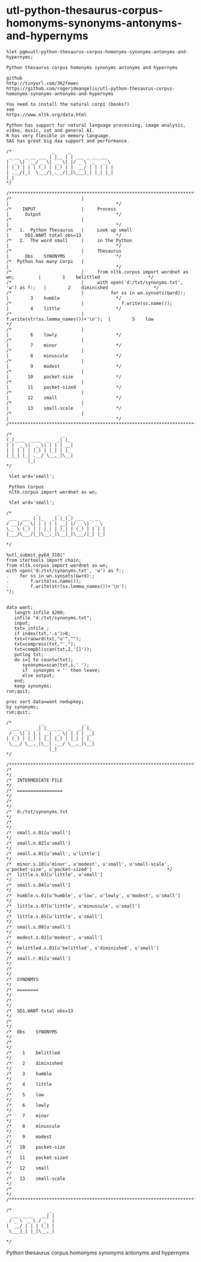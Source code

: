 # utl-python-thesaurus-corpus-homonyms-synonyms-antonyms-and-hypernyms
    %let pgm=utl-python-thesaurus-corpus-homonyms-synonyms-antonyms-and-hypernyms;

    Python thesaurus corpus homonyms synonyms antonyms and hypernyms

    github
    http://tinyurl.com/362fewec
    https://github.com/rogerjdeangelis/utl-python-thesaurus-corpus-homonyms-synonyms-antonyms-and-hypernyms

    You need to install the natural corpi (books?)
    see
    https://www.nltk.org/data.html

    Python has support for natural language processing, image analysis, video, music, iot and general AI.
    R has very flexible in memory language.
    SAS has great big daa support and performance.

    /*               _     _
     _ __  _ __ ___ | |__ | | ___ _ __ ___
    | `_ \| `__/ _ \| `_ \| |/ _ \ `_ ` _ \
    | |_) | | | (_) | |_) | |  __/ | | | | |
    | .__/|_|  \___/|_.__/|_|\___|_| |_| |_|
    |_|
    */

    /**************************************************************************************************************************/
    /*                          |                                                    |                                        */
    /*    INPUT                 |     Process                                        |      Output                            */
    /*                          |                                                    |                                        */
    /*   1.  Python Thesaurus   |     Look up small                                  |      SD1.WANT total obs=13             */
    /*   2.  The word small     |     in the Python                                  |                                        */
    /*                          |     Thesaurus                                      |      Obs    SYNONYMS                   */
    /*  Python has many Corpi   |                                                    |                                        */
    /*                          |     from nltk.corpus import wordnet as wn;         |        1    belittled                  */
    /*                          |     with open('d:/txt/synonyms.txt', 'w') as f:;   |        2    diminished                 */
    /*                          |          for ss in wn.synsets(&wrd):;              |        3    humble                     */
    /*                          |              f.write(ss.name());                   |        4    little                     */
    /*                          |              f.write(str(ss.lemma_names())+'\n');  |        5    low                        */
    /*                          |                                                    |        6    lowly                      */
    /*                          |                                                    |        7    minor                      */
    /*                          |                                                    |        8    minuscule                  */
    /*                          |                                                    |        9    modest                     */
    /*                          |                                                    |       10    pocket-size                */
    /*                          |                                                    |       11    pocket-sized               */
    /*                          |                                                    |       12    small                      */
    /*                          |                                                    |       13    small-scale                */
    /*                          |                                                    |                                        */
    /**************************************************************************************************************************/

    /*                   _
    (_)_ __  _ __  _   _| |_
    | | `_ \| `_ \| | | | __|
    | | | | | |_) | |_| | |_
    |_|_| |_| .__/ \__,_|\__|
            |_|
    */

     %let wrd='small';

     Python Corpus
     nltk.corpus import wordnet as wn;

     %let wrd='small';

    /*         _       _   _
     ___  ___ | |_   _| |_(_) ___  _ __
    / __|/ _ \| | | | | __| |/ _ \| `_ \
    \__ \ (_) | | |_| | |_| | (_) | | | |
    |___/\___/|_|\__,_|\__|_|\___/|_| |_|

    */

    %utl_submit_py64_310("
    from itertools import chain;
    from nltk.corpus import wordnet as wn;
    with open('d:/txt/synonyms.txt', 'w') as f:;
    .    for ss in wn.synsets(&wrd):;
    .        f.write(ss.name());
    .        f.write(str(ss.lemma_names())+'\n');
    ");


    data want;
       length infile $200;
       infile "d:/txt/synonyms.txt";
       input;
       txt=_infile_;
       if index(txt,'.s')>0;
       txt=tranwrd(txt,"u'","");
       txt=compress(txt,"',");
       txt=compbl(scan(txt,2,'[]'));
       putlog txt;
       do i=1 to countw(txt);
          synonyms=scan(txt,i,' ');
          if  synonyms = '' then leave;
          else output;
       end;
       keep synonyms;
    run;quit;

    proc sort data=want nodupkey;
    by synonyms;
    run;quit;

    /*           _               _
      ___  _   _| |_ _ __  _   _| |_
     / _ \| | | | __| `_ \| | | | __|
    | (_) | |_| | |_| |_) | |_| | |_
     \___/ \__,_|\__| .__/ \__,_|\__|
                    |_|
    */

    /**************************************************************************************************************************/
    /*                                                                                                                        */
    /*  INTERMEDIATE FILE                                                                                                     */
    /*  =================                                                                                                     */
    /*                                                                                                                        */
    /*  d:/txt/synonyms.txt                                                                                                   */
    /*                                                                                                                        */
    /*  small.n.01[u'small']                                                                                                  */
    /*  small.n.02[u'small']                                                                                                  */
    /*  small.a.01[u'small', u'little']                                                                                       */
    /*  minor.s.10[u'minor', u'modest', u'small', u'small-scale', u'pocket-size', u'pocket-sized']                            */
    /*  little.s.03[u'little', u'small']                                                                                      */
    /*  small.s.04[u'small']                                                                                                  */
    /*  humble.s.01[u'humble', u'low', u'lowly', u'modest', u'small']                                                         */
    /*  little.s.07[u'little', u'minuscule', u'small']                                                                        */
    /*  little.s.05[u'little', u'small']                                                                                      */
    /*  small.s.08[u'small']                                                                                                  */
    /*  modest.s.02[u'modest', u'small']                                                                                      */
    /*  belittled.s.01[u'belittled', u'diminished', u'small']                                                                 */
    /*  small.r.01[u'small']                                                                                                  */
    /*                                                                                                                        */
    /*  SYNONMYS                                                                                                              */
    /*  ========                                                                                                              */
    /*                                                                                                                        */
    /*  SD1.WANT total obs=13                                                                                                 */
    /*                                                                                                                        */
    /*  Obs    SYNONYMS                                                                                                       */
    /*                                                                                                                        */
    /*    1    belittled                                                                                                      */
    /*    2    diminished                                                                                                     */
    /*    3    humble                                                                                                         */
    /*    4    little                                                                                                         */
    /*    5    low                                                                                                            */
    /*    6    lowly                                                                                                          */
    /*    7    minor                                                                                                          */
    /*    8    minuscule                                                                                                      */
    /*    9    modest                                                                                                         */
    /*   10    pocket-size                                                                                                    */
    /*   11    pocket-sized                                                                                                   */
    /*   12    small                                                                                                          */
    /*   13    small-scale                                                                                                    */
    /*                                                                                                                        */
    /**************************************************************************************************************************/

    /*              _
      ___ _ __   __| |
     / _ \ `_ \ / _` |
    |  __/ | | | (_| |
     \___|_| |_|\__,_|

    */
Python thesaurus corpus homonyms synonyms antonyms and hypernyms 
